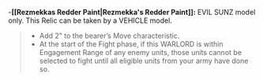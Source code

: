 -**[[Rezmekkas Redder Paint\|Rezmekka's Redder Paint]]:** EVIL SUNZ model only. This Relic can be taken by a VEHICLE model.  
>-   Add 2" to the bearer’s Move characteristic.
>-   At the start of the Fight phase, if this WARLORD is within Engagement Range of any enemy units, those units cannot be selected to fight until all eligible units from your army have done so.